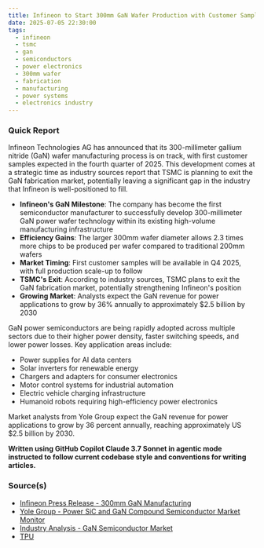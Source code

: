 ```yaml
---
title: Infineon to Start 300mm GaN Wafer Production with Customer Samples by Q4 2025 as TSMC Exits GaN Fabrication Market
date: 2025-07-05 22:30:00
tags:
  - infineon
  - tsmc
  - gan
  - semiconductors
  - power electronics
  - 300mm wafer
  - fabrication
  - manufacturing
  - power systems
  - electronics industry
---
```


### Quick Report

Infineon Technologies AG has announced that its 300-millimeter gallium nitride (GaN) wafer manufacturing process is on track, with first customer samples expected in the fourth quarter of 2025. This development comes at a strategic time as industry sources report that TSMC is planning to exit the GaN fabrication market, potentially leaving a significant gap in the industry that Infineon is well-positioned to fill.
<!-- more -->

- **Infineon\'s GaN Milestone**: The company has become the first semiconductor manufacturer to successfully develop 300-millimeter GaN power wafer technology within its existing high-volume manufacturing infrastructure
- **Efficiency Gains**: The larger 300mm wafer diameter allows 2.3 times more chips to be produced per wafer compared to traditional 200mm wafers
- **Market Timing**: First customer samples will be available in Q4 2025, with full production scale-up to follow
- **TSMC\'s Exit**: According to industry sources, TSMC plans to exit the GaN fabrication market, potentially strengthening Infineon\'s position
- **Growing Market**: Analysts expect the GaN revenue for power applications to grow by 36% annually to approximately $2.5 billion by 2030

GaN power semiconductors are being rapidly adopted across multiple sectors due to their higher power density, faster switching speeds, and lower power losses. Key application areas include:

- Power supplies for AI data centers
- Solar inverters for renewable energy
- Chargers and adapters for consumer electronics
- Motor control systems for industrial automation
- Electric vehicle charging infrastructure
- Humanoid robots requiring high-efficiency power electronics

Market analysts from Yole Group expect the GaN revenue for power applications to grow by 36 percent annually, reaching approximately US $2.5 billion by 2030.

**Written using GitHub Copilot Claude 3.7 Sonnet in agentic mode instructed to follow current codebase style and conventions for writing articles.**

### Source(s)

- [Infineon Press Release - 300mm GaN Manufacturing][def]
- [Yole Group - Power SiC and GaN Compound Semiconductor Market Monitor][def2]
- [Industry Analysis - GaN Semiconductor Market][def3]
- [TPU][def4]

[def]: https://www.infineon.com/cms/en/about-infineon/press/press-releases/2025/INFXX202507-122.html
[def2]: https://www.yolegroup.com/product/report/power-sic-and-gan-2025-quarterly-market-monitor/
[def3]: https://www.marketsandmarkets.com/Market-Reports/gallium-nitride-wafer-market-93870461.html
[def4]: https://www.techpowerup.com/338633/infineon-to-start-300-mm-gan-wafer-production-as-tsmc-exits-market
